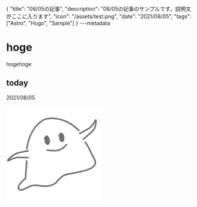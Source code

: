 {
  "title": "08/05の記事",
  "description": "08/05の記事のサンプルです。説明文がここに入ります",
  "icon": "/assets/test.png",
  "date": "2021/08/05",
  "tags": ["Astro", "Hugo", "Sample"]
}
---metadata

# hoge
hogehoge

## today
2021/08/05

![img](/assets/test.png)
